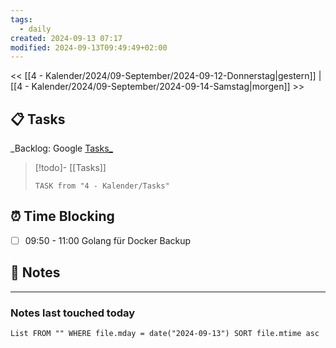 ```yaml
---
tags:
  - daily
created: 2024-09-13 07:17
modified: 2024-09-13T09:49:49+02:00
---
```

<< [[4 - Kalender/2024/09-September/2024-09-12-Donnerstag|gestern]]  | [[4 - Kalender/2024/09-September/2024-09-14-Samstag|morgen]] >>
## 📋 Tasks
_Backlog: Google [Tasks_](https://calendar.google.com/calendar/u/0/r/tasks)

> [!todo]- [[Tasks]]
> ```dataview
> TASK from "4 - Kalender/Tasks"
> ```
## ⏰ Time Blocking
- [ ] 09:50 - 11:00 Golang für Docker Backup

## 📝 Notes


---
### Notes last touched today
```dataview
List FROM "" WHERE file.mday = date("2024-09-13") SORT file.mtime asc
```
